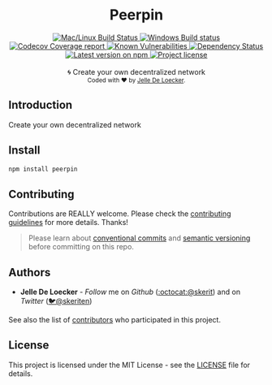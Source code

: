 <h1 align="center">
  <b>Peerpin</b>
</h1>
<div align="center">
  <!-- CI - TravisCI -->
  <a href="https://travis-ci.org/skerit/peerpin">
    <img src="https://img.shields.io/travis/typicode/husky/master.svg?label=Mac%20OSX%20%26%20Linux" alt="Mac/Linux Build Status" />
  </a>

  <!-- CI - AppVeyor -->
  <a href="https://ci.appveyor.com/project/skerit/peerpin">
    <img src="https://img.shields.io/appveyor/ci/skerit/peerpin/master.svg?label=Windows" alt="Windows Build status" />
  </a>

  <!-- Coverage - Codecov -->
  <a href="https://codecov.io/gh/skerit/peerpin">
    <img src="https://img.shields.io/codecov/c/github/skerit/peerpin/master.svg" alt="Codecov Coverage report" />
  </a>

  <!-- DM - Snyk -->
  <a href="https://snyk.io/test/github/skerit/peerpin?targetFile=package.json">
    <img src="https://snyk.io/test/github/skerit/peerpin/badge.svg?targetFile=package.json" alt="Known Vulnerabilities" />
  </a>

  <!-- DM - David -->
  <a href="https://david-dm.org/skerit/peerpin">
    <img src="https://david-dm.org/skerit/peerpin/status.svg" alt="Dependency Status" />
  </a>
</div>

<div align="center">
  <!-- Version - npm -->
  <a href="https://www.npmjs.com/package/peerpin">
    <img src="https://img.shields.io/npm/v/peerpin.svg" alt="Latest version on npm" />
  </a>

  <!-- License - MIT -->
  <a href="https://github.com/skerit/peerpin#license">
    <img src="https://img.shields.io/github/license/skerit/peerpin.svg" alt="Project license" />
  </a>
</div>
<br>
<div align="center">
  🌀 Create your own decentralized network
</div>
<div align="center">
  <sub>
    Coded with ❤️ by <a href="#authors">Jelle De Loecker</a>.
  </sub>
</div>


## Introduction

Create your own decentralized network

## Install

```bash
npm install peerpin
```

## Contributing
Contributions are REALLY welcome.
Please check the [contributing guidelines](.github/contributing.md) for more details. Thanks!

> Please learn about [conventional commits](https://conventionalcommits.org/) and [semantic versioning](https://semver.org/) before committing on this repo.

## Authors
- **Jelle De Loecker** -  *Follow* me on *Github* ([:octocat:@skerit](https://github.com/skerit)) and on  *Twitter* ([🐦@skeriten](http://twitter.com/intent/user?screen_name=skeriten))

See also the list of [contributors](https://github.com/skerit/peerpin/contributors) who participated in this project.

## License
This project is licensed under the MIT License - see the [LICENSE](https://github.com/skerit/peerpin/LICENSE) file for details.
